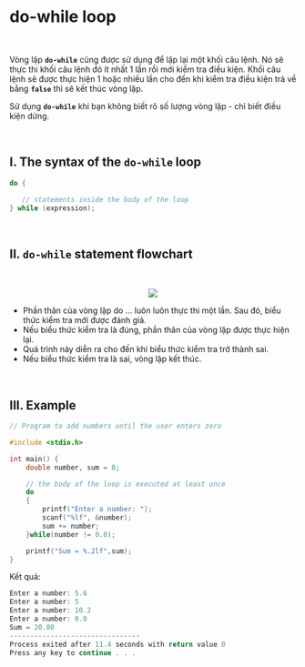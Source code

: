 # do-while loop

<br />

Vòng lặp **`do-while`** cũng được sử dụng để lặp lại một khối câu lệnh. Nó sẽ thực thi khối câu lệnh đó ít nhất 1 lần rồi mới kiểm tra điều kiện. Khối câu lệnh sẽ được thực hiện 1 hoặc nhiều lần cho đến khi kiểm tra điều kiện trả về bằng **`false`** thì sẽ kết thúc vòng lặp.

Sử dụng **`do-while`** khi bạn không biết rõ số lượng vòng lặp - chỉ biết điều kiện dừng.

<br />

## I. The syntax of the `do-while` loop

```c
do {

   // statements inside the body of the loop
} while (expression);
```

<br />

## II. `do-while` statement flowchart

<br />

<p align="center">
  <img src="https://github.com/AnestLearning/Course-C-Fundamentals/blob/master/Images/c-do-while-loop.jpg">
</p>

- Phần thân của vòng lặp do ... luôn luôn thực thi một lần. Sau đó, biểu thức kiểm tra mới được đánh giá.
- Nếu biểu thức kiểm tra là đúng, phần thân của vòng lặp được thực hiện lại.
- Quá trình này diễn ra cho đến khi biểu thức kiểm tra trở thành sai.
- Nếu biểu thức kiểm tra là sai, vòng lặp kết thúc.


<br />

## III. Example

```c
// Program to add numbers until the user enters zero

#include <stdio.h>

int main() {
    double number, sum = 0;

    // the body of the loop is executed at least once
    do
    {
        printf("Enter a number: ");
        scanf("%lf", &number);
        sum += number;
    }while(number != 0.0);

    printf("Sum = %.2lf",sum);
}
```
Kết quả:

```c
Enter a number: 5.6
Enter a number: 5
Enter a number: 10.2
Enter a number: 0.0
Sum = 20.80
--------------------------------
Process exited after 11.4 seconds with return value 0
Press any key to continue . . .
```
